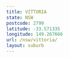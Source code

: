 ```yaml
---
title: VITTORIA
state: NSW
postcode: 2799
latitude: -33.571335
longitude: 149.267666
url: /nsw/vittoria/
layout: suburb
---
```


